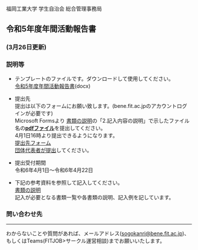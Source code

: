 福岡工業大学 学生自治会 総合管理事務局

## 令和5年度年間活動報告書
### (3月26日更新)

### 説明等
- テンプレートのファイルです。ダウンロードして使用してください。  
[令和5年度年間活動報告書](https://view.officeapps.live.com/op/view.aspx?src=https%3A%2F%2Fraw.githubusercontent.com%2Ffit-sogokanri%2Fdocuments%2Fmain%2Fannual-activity-report%2Fdistribution%2F%25E5%25B9%25B4%25E9%2596%2593%25E6%25B4%25BB%25E5%258B%2595%25E5%25A0%25B1%25E5%2591%258A%25E6%259B%25B8-%25E3%2583%2586%25E3%2583%25B3%25E3%2583%2597%25E3%2583%25AC%25E3%2583%25BC%25E3%2583%2588.docx&wdOrigin=BROWSELINK)(docx)  

- 提出先  
  提出は以下のフォームにお願い致します。(bene.fit.ac.jpのアカウントログインが必要です) <br>
  Microsoft Formsより [書類の説明](./docs/書類の説明.md)の「2.記入内容の説明」で示したファイル名の<ins>**pdfファイル**</ins>を提出してください。<br>
4月1日16時より提出できるようになります。    
  [提出先フォーム](https://forms.office.com/r/bC9b0rd69k)  
  <ins>団体代表者が提出</ins>してください。

- 提出受付期間  
  令和6年4月1日～令和6年4月22日  

- 下記の参考資料を参照して記入してください。  
  [書類の説明](./docs/書類の説明.md)  
  記入が必要となる書類一覧や各書類の説明、記入例を記しています。  

### 問い合わせ先
---
わからないことや質問があれば、メールアドレス(sogokanri@bene.fit.ac.jp)、もしくはTeams(FITJOB>サークル運営相談)までお願いいたします。
